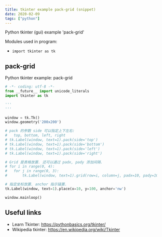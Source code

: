 ```yaml
---
title: tkinter example pack-grid (snippet)
date: 2020-02-09
tags: ["python"]
---
```

Python tkinter (gui) example 'pack-grid'


Modules used in program: 
* `import tkinter as tk`

## pack-grid

Python tkinter example: pack-grid

```python
# -*- coding: utf-8 -*-
from __future__ import unicode_literals
import tkinter as tk

'''
'''

window = tk.Tk()
window.geometry('200x200')

# pack 的参数 side 可以指定上下左右:
#	top, bottom, left, right
# tk.Label(window, text=1).pack(side='top')
# tk.Label(window, text=1).pack(side='bottom')
# tk.Label(window, text=1).pack(side='left')
# tk.Label(window, text=1).pack(side='right')

# Grid 是表格放置. 还可以通过 padx, pady 添加间隔.
# for i in range(0, 4):
# 	for j in range(0, 3):
# 		tk.Label(window, text=1).grid(row=i, column=j, padx=10, pady=10)

# 指定坐标放置. anchor 指示锚置.
tk.Label(window, text=1).place(x=10, y=100, anchor='nw')

window.mainloop()

```

## Useful links

- Learn Tkinter: https://pythonbasics.org/tkinter/
- Wikipedia tkinter: https://en.wikipedia.org/wiki/Tkinter

